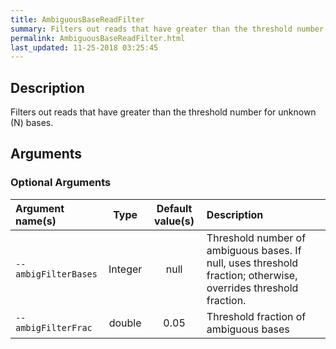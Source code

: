 ```yaml
---
title: AmbiguousBaseReadFilter
summary: Filters out reads that have greater than the threshold number of N bases
permalink: AmbiguousBaseReadFilter.html
last_updated: 11-25-2018 03:25:45
---
```



## Description

Filters out reads that have greater than the threshold number for unknown (N) bases.

## Arguments

### Optional Arguments

| Argument name(s) | Type | Default value(s) | Description |
| :--------------- | :--: | :--------------: | :------ |
| `--ambigFilterBases` | Integer | null | Threshold number of ambiguous bases. If null, uses threshold fraction; otherwise, overrides threshold fraction. |
| `--ambigFilterFrac` | double | 0.05 | Threshold fraction of ambiguous bases |


